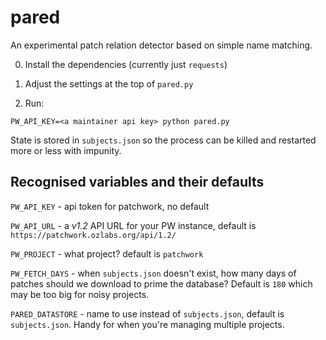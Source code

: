pared
=====

An experimental patch relation detector based on simple name matching.

0) Install the dependencies (currently just `requests`)

1) Adjust the settings at the top of `pared.py`

2) Run:

`PW_API_KEY=<a maintainer api key> python pared.py`

State is stored in `subjects.json` so the process can be killed and restarted
more or less with impunity.

Recognised variables and their defaults
---------------------------------------

`PW_API_KEY` - api token for patchwork, no default

`PW_API_URL` - a *v1.2* API URL for your PW instance, default is
`https://patchwork.ozlabs.org/api/1.2/`

`PW_PROJECT` - what project? default is `patchwork`

`PW_FETCH_DAYS` - when `subjects.json` doesn't exist, how many days of patches
should we download to prime the database? Default is `180` which may be too big
for noisy projects.

`PARED_DATASTORE` - name to use instead of `subjects.json`, default is
`subjects.json`. Handy for when you're managing multiple projects.
